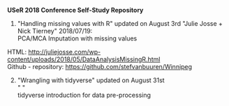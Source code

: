 **USeR 2018 Conference Self-Study Repository**

1. "Handling missing values with R" updated on August 3rd
 "Julie Josse + Nick Tierney" 2018/07/19:  
 PCA/MCA Imputation with missing values   
 
HTML: http://juliejosse.com/wp-content/uploads/2018/05/DataAnalysisMissingR.html    
Github - repository: https://github.com/stefvanbuuren/Winnipeg  

2. "Wrangling with tidyverse" updated on August 31st  
" "  
tidyverse introduction for data pre-processing   
